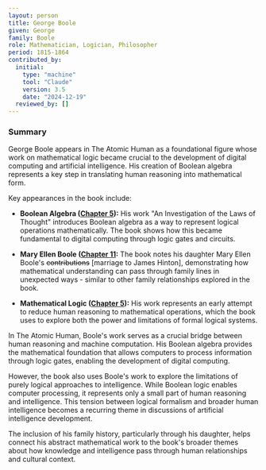 ```yaml
---
layout: person
title: George Boole
given: George
family: Boole
role: Mathematician, Logician, Philosopher
period: 1815-1864
contributed_by:
  initial:
    type: "machine"
    tool: "Claude"
    version: 3.5
    date: "2024-12-19"
  reviewed_by: []
---
```


<div class="machine-commentary" markdown="1">
  
### Summary

George Boole appears in The Atomic Human as a foundational figure whose work on mathematical logic became crucial to the development of digital computing and artificial intelligence. His creation of Boolean algebra represents a key step in translating human reasoning into mathematical form.

Key appearances in the book include:

- **Boolean Algebra ([Chapter 5](/chapters/05-enlightenment/)):** His work "An Investigation of the Laws of Thought" introduces Boolean algebra as a way to represent logical operations mathematically. The book shows how this became fundamental to digital computing through logic gates and circuits.

- **Mary Ellen Boole ([Chapter 11](/chapters/11-human-analogue-machines/):** The book notes his daughter Mary Ellen Boole's ~~contributions~~ [marriage to James Hinton], demonstrating how mathematical understanding can pass through family lines in unexpected ways - similar to other family relationships explored in the book.

- **Mathematical Logic ([Chapter 5](/chapters/05-enlightenment/)):** His work represents an early attempt to reduce human reasoning to mathematical operations, which the book uses to explore both the power and limitations of formal logical systems.

In The Atomic Human, Boole's work serves as a crucial bridge between human reasoning and machine computation. His Boolean algebra provides the mathematical foundation that allows computers to process information through logic gates, enabling the development of digital computing.

However, the book also uses Boole's work to explore the limitations of purely logical approaches to intelligence. While Boolean logic enables computer processing, it represents only a small part of human reasoning and intelligence. This tension between logical formalism and broader human intelligence becomes a recurring theme in discussions of artificial intelligence development.

The inclusion of his family history, particularly through his daughter, helps connect his abstract mathematical work to the book's broader themes about how knowledge and intelligence pass through human relationships and cultural context.

</div>
